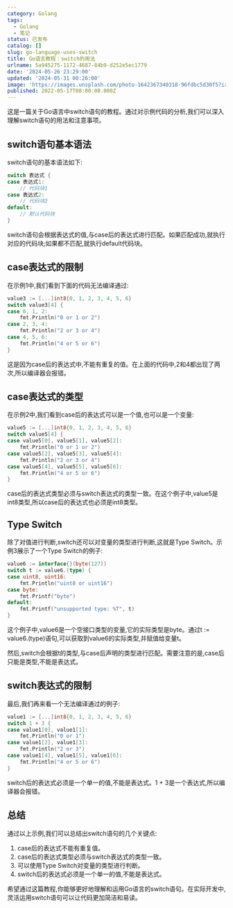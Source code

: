 ```yaml
---
category: Golang
tags:
  - Golang
  - 笔记
status: 已发布
catalog: []
slug: go-language-uses-switch
title: Go语言教程：switch的用法
urlname: 5a945275-1172-4687-84b9-d252e5ec1779
date: '2024-05-26 23:29:00'
updated: '2024-05-31 00:26:00'
image: 'https://images.unsplash.com/photo-1642367340318-96fdbc5d30f5?ixlib=rb-4.0.3&q=85&fm=jpg&crop=entropy&cs=srgb'
published: 2022-05-17T08:00:00.000Z
---
```


这是一篇关于Go语言中switch语句的教程。通过对示例代码的分析,我们可以深入理解switch语句的用法和注意事项。


## switch语句基本语法


switch语句的基本语法如下:


```go
switch 表达式 {
case 表达式1:
    // 代码块1
case 表达式2:
    // 代码块2
default:
    // 默认代码块
}

```


switch语句会根据表达式的值,与case后的表达式进行匹配。如果匹配成功,就执行对应的代码块;如果都不匹配,就执行default代码块。


## case表达式的限制


在示例1中,我们看到下面的代码无法编译通过:


```go
value3 := [...]int8{0, 1, 2, 3, 4, 5, 6}
switch value3[4] {
case 0, 1, 2:
    fmt.Println("0 or 1 or 2")
case 2, 3, 4:
    fmt.Println("2 or 3 or 4")
case 4, 5, 6:
    fmt.Println("4 or 5 or 6")
}

```


这是因为case后的表达式中,不能有重复的值。在上面的代码中,2和4都出现了两次,所以编译器会报错。


## case表达式的类型


在示例2中,我们看到case后的表达式可以是一个值,也可以是一个变量:


```go
value5 := [...]int8{0, 1, 2, 3, 4, 5, 6}
switch value5[4] {
case value5[0], value5[1], value5[2]:
    fmt.Println("0 or 1 or 2")
case value5[2], value5[3], value5[4]:
    fmt.Println("2 or 3 or 4")
case value5[4], value5[5], value5[6]:
    fmt.Println("4 or 5 or 6")
}

```


case后的表达式类型必须与switch表达式的类型一致。在这个例子中,value5是int8类型,所以case后的表达式也必须是int8类型。


## Type Switch


除了对值进行判断,switch还可以对变量的类型进行判断,这就是Type Switch。示例3展示了一个Type Switch的例子:


```go
value6 := interface{}(byte(127))
switch t := value6.(type) {
case uint8, uint16:
    fmt.Println("uint8 or uint16")
case byte:
    fmt.Printf("byte")
default:
    fmt.Printf("unsupported type: %T", t)
}

```


这个例子中,value6是一个空接口类型的变量,它的实际类型是byte。通过t := value6.(type)语句,可以获取到value6的实际类型,并赋值给变量t。


然后,switch会根据t的类型,与case后声明的类型进行匹配。需要注意的是,case后只能是类型,不能是表达式。


## switch表达式的限制


最后,我们再来看一个无法编译通过的例子:


```go
value1 := [...]int8{0, 1, 2, 3, 4, 5, 6}
switch 1 + 3 {
case value1[0], value1[1]:
    fmt.Println("0 or 1")
case value1[2], value1[3]:
    fmt.Println("2 or 3")
case value1[4], value1[5], value1[6]:
    fmt.Println("4 or 5 or 6")
}

```


switch后的表达式必须是一个单一的值,不能是表达式。1 + 3是一个表达式,所以编译器会报错。


## 总结


通过以上示例,我们可以总结出switch语句的几个关键点:

1. case后的表达式不能有重复值。
2. case后的表达式类型必须与switch表达式的类型一致。
3. 可以使用Type Switch对变量的类型进行判断。
4. switch后的表达式必须是一个单一的值,不能是表达式。

希望通过这篇教程,你能够更好地理解和运用Go语言的switch语句。在实际开发中,灵活运用switch语句可以让代码更加简洁和易读。

